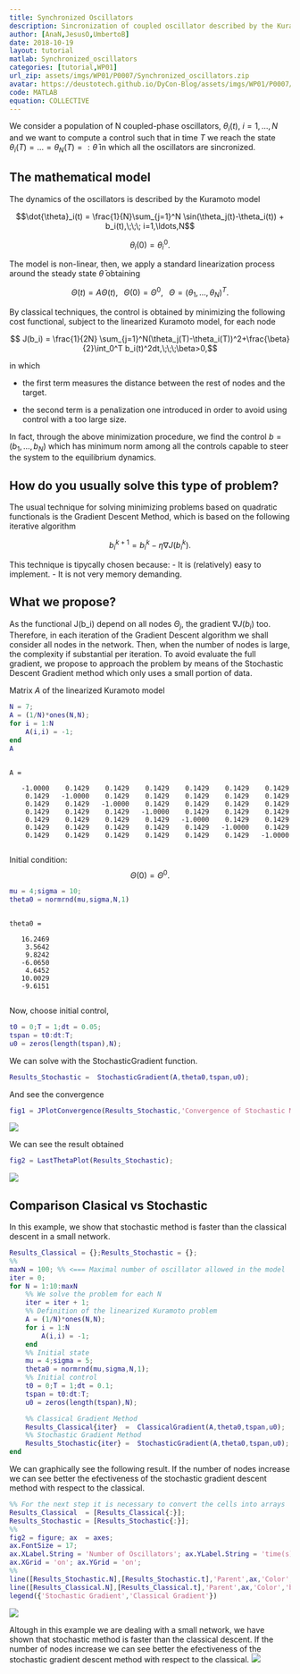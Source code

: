 ```yaml
---
title: Synchronized Oscillators 
description: Sincronization of coupled oscillator described by the Kuramoto model, using the Stochastic Conjugate Gradient Method
author: [AnaN,JesusO,UmbertoB]
date: 2018-10-19
layout: tutorial
matlab: Synchronized_oscillators
categories: [tutorial,WP01]
url_zip: assets/imgs/WP01/P0007/Synchronized_oscillators.zip
avatar: https://deustotech.github.io/DyCon-Blog/assets/imgs/WP01/P0007/copiaRM_02.png
code: MATLAB
equation: COLLECTIVE
---
```


We consider a population of N coupled-phase oscillators, $\theta_i(t)$, $i=1,\ldots,N$ and we want to compute a control such that in time $T$ we reach the state $\theta_i(T)=\ldots =\theta_N(T)=:\bar{\theta}$ in which all the oscillators are sincronized.

## The mathematical model


The dynamics of the oscillators is described by the Kuramoto model


$$\dot{\theta}_i(t) = \frac{1}{N}\sum_{j=1}^N \sin(\theta_j(t)-\theta_i(t)) + b_i(t),\;\;\; i=1,\ldots,N$$


$$ \theta_i(0) = \theta_i^0.$$


The model is non-linear, then, we apply a standard linearization process around the steady state $\bar{\theta}$ obtaining


$$\dot{\Theta}(t) = A\Theta(t),\;\;\;\Theta(0) = \Theta^0,\;\;\;\Theta =(\theta_1,\ldots,\theta_N)^T.$$


By classical techniques, the control is obtained by minimizing the following cost functional, subject to the linearized Kuramoto model, for each node


$$ J(b_i) = \frac{1}{2N} \sum_{j=1}^N(\theta_j(T)-\theta_i(T))^2+\frac{\beta}{2}\int_0^T b_i(t)^2dt,\;\;\;\beta>0,$$


in which


- the first term measures the distance between the rest of nodes and the target.


- the second term is a penalization one introduced in order to   avoid using control with a too large size.


In fact, through the above minimization procedure, we find the control $b = (b_1,\ldots,b_N)$ which has minimum norm among all the controls capable to steer the system to the equilibrium dynamics.

## How do you usually solve this type of problem?


The usual technique for solving minimizing problems based on quadratic functionals is the Gradient Descent Method, which is based on the following iterative algorithm


$$ b^{k+1}_i = b^k_i - \eta\nabla J(b_i^k).$$


This technique is tipycally chosen because: - It is (relatively) easy to implement. - It is not very memory demanding.

## What we propose?


As the functional J(b_i) depend on all nodes $\Theta_j$, the gradient $\nabla J(b_i)$ too. Therefore, in each iteration of the Gradient Descent algorithm we shall consider all nodes in the network. Then, when the number of nodes is large, the complexity if substantial per iteration. To avoid evaluate the full gradient, we propose to approach the problem by means of the Stochastic Descent Gradient method which only uses a small portion of data.


Matrix $A$ of the linearized Kuramoto model

```matlab
N = 7;
A = (1/N)*ones(N,N);
for i = 1:N
    A(i,i) = -1;
end
A
```


```

A =

   -1.0000    0.1429    0.1429    0.1429    0.1429    0.1429    0.1429
    0.1429   -1.0000    0.1429    0.1429    0.1429    0.1429    0.1429
    0.1429    0.1429   -1.0000    0.1429    0.1429    0.1429    0.1429
    0.1429    0.1429    0.1429   -1.0000    0.1429    0.1429    0.1429
    0.1429    0.1429    0.1429    0.1429   -1.0000    0.1429    0.1429
    0.1429    0.1429    0.1429    0.1429    0.1429   -1.0000    0.1429
    0.1429    0.1429    0.1429    0.1429    0.1429    0.1429   -1.0000


```


Initial condition: $$\Theta(0) = \Theta^0.$$

```matlab
mu = 4;sigma = 10;
theta0 = normrnd(mu,sigma,N,1)
```


```

theta0 =

   16.2469
    3.5642
    9.8242
   -6.0650
    4.6452
   10.0029
   -9.6151


```


Now, choose initial control,

```matlab
t0 = 0;T = 1;dt = 0.05;
tspan = t0:dt:T;
u0 = zeros(length(tspan),N);
```


We can solve with the StochasticGradient function.

```matlab
Results_Stochastic =  StochasticGradient(A,theta0,tspan,u0);
```


And see the convergence

```matlab
fig1 = JPlotConvergence(Results_Stochastic,'Convergence of Stochastic Method');
```


![]({{site.url}}{{site.baseurl}}/assets/imgs/WP01/P0007/copiaRM_01.png)

We can see the result obtained

```matlab
fig2 = LastThetaPlot(Results_Stochastic);
```


![]({{site.url}}{{site.baseurl}}/assets/imgs/WP01/P0007/copiaRM_02.png)


## Comparison Clasical vs Stochastic


In this example, we show that stochastic method is faster than the classical descent in a small network.

```matlab
Results_Classical = {};Results_Stochastic = {};
%%
maxN = 100; %% <=== Maximal number of oscillator allowed in the model
iter = 0;
for N = 1:10:maxN
    %% We solve the problem for each N
    iter = iter + 1;
    %% Definition of the linearized Kuramoto problem
    A = (1/N)*ones(N,N);
    for i = 1:N
        A(i,i) = -1;
    end
    %% Initial state
    mu = 4;sigma = 5;
    theta0 = normrnd(mu,sigma,N,1);
    %% Initial control
    t0 = 0;T = 1;dt = 0.1;
    tspan = t0:dt:T;
    u0 = zeros(length(tspan),N);

    %% Classical Gradient Method
    Results_Classical{iter}  =  ClassicalGradient(A,theta0,tspan,u0);
    %% Stochastic Gradient Method
    Results_Stochastic{iter} =  StochasticGradient(A,theta0,tspan,u0);
end
```


We can graphically see the following result. If the number of nodes increase we can see better the efectiveness of the stochastic gradient descent method with respect to the classical.

```matlab
%% For the next step it is necessary to convert the cells into arrays
Results_Classical  = [Results_Classical{:}];
Results_Stochastic = [Results_Stochastic{:}];
%%
fig2 = figure; ax  = axes;
ax.FontSize = 17;
ax.XLabel.String = 'Number of Oscillators'; ax.YLabel.String = 'time(s)';
ax.XGrid = 'on'; ax.YGrid = 'on';
%%
line([Results_Stochastic.N],[Results_Stochastic.t],'Parent',ax,'Color','red','Marker','s')
line([Results_Classical.N],[Results_Classical.t],'Parent',ax,'Color','blue','Marker','s')
legend({'Stochastic Gradient','Classical Gradient'})
```


![]({{site.url}}{{site.baseurl}}/assets/imgs/WP01/P0007/copiaRM_03.png)

Altough in this example we are dealing with a small network, we have shown that stochastic method is faster than the classical descent. If the number of nodes increase we can see better the efectiveness of the stochastic gradient descent method with respect to the classical. ![]({{site.url}}{{site.baseurl}}/assets/imgs/WP01/P0007/ClassicalVStochastic.png)


